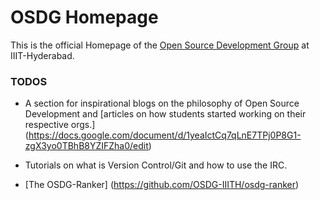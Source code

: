 # OSDG Homepage

This is the official Homepage of the [Open Source Development Group](http://osdg.iiit.ac.in) at IIIT-Hyderabad.


### TODOS

* A section for inspirational blogs on the philosophy of Open Source Development and [articles on how students started working on their respective orgs.] (https://docs.google.com/document/d/1yeaIctCq7qLnE7TPj0P8G1-zgX3yo0TBhB8YZIFZha0/edit)

* Tutorials on what is Version Control/Git and how to use the IRC.

* [The OSDG-Ranker] (https://github.com/OSDG-IIITH/osdg-ranker)
